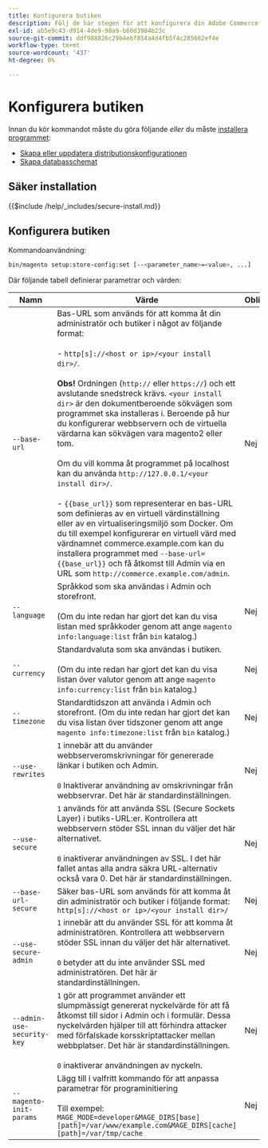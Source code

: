 ```yaml
---
title: Konfigurera butiken
description: Följ de här stegen för att konfigurera din Adobe Commerce Store.
exl-id: ab5e9c43-d914-4de9-98a9-b60d3984b23c
source-git-commit: ddf988826c29b4ebf054a4d4fb5f4c285662ef4e
workflow-type: tm+mt
source-wordcount: '437'
ht-degree: 0%

---
```


# Konfigurera butiken

Innan du kör kommandot måste du göra följande *eller* du måste [installera programmet](../advanced.md):

* [Skapa eller uppdatera distributionskonfigurationen](deployment.md)
* [Skapa databasschemat](database.md)

## Säker installation

{{$include /help/_includes/secure-install.md}}

## Konfigurera butiken

Kommandoanvändning:

```bash
bin/magento setup:store-config:set [--<parameter_name>=<value>, ...]
```

Där följande tabell definierar parametrar och värden:

| Namn | Värde | Obligatoriskt? |
|--- |--- |--- |
| `--base-url` | Bas-URL som används för att komma åt din administratör och butiker i något av följande format:<br><br>- `http[s]://<host or ip>/<your install dir>/`.<br><br>**Obs!** Ordningen (`http://` eller `https://`) och ett avslutande snedstreck krävs. `<your install dir>` är den dokumentberoende sökvägen som programmet ska installeras i. Beroende på hur du konfigurerar webbservern och de virtuella värdarna kan sökvägen vara magento2 eller tom.<br><br>Om du vill komma åt programmet på localhost kan du använda `http://127.0.0.1/<your install dir>/`.<br><br>- `{{base_url}}` som representerar en bas-URL som definieras av en virtuell värdinställning eller av en virtualiseringsmiljö som Docker. Om du till exempel konfigurerar en virtuell värd med värdnamnet commerce.example.com kan du installera programmet med `--base-url={{base_url}}` och få åtkomst till Admin via en URL som `http://commerce.example.com/admin`. | Nej |
| `--language` | Språkkod som ska användas i Admin och storefront.<br><br>(Om du inte redan har gjort det kan du visa listan med språkkoder genom att ange `magento info:language:list` från `bin` katalog.) | Nej |
| `--currency` | Standardvaluta som ska användas i butiken. <br><br>(Om du inte redan har gjort det kan du visa listan över valutor genom att ange `magento info:currency:list` från `bin` katalog.) | Nej |
| `--timezone` | Standardtidszon att använda i Admin och storefront. (Om du inte redan har gjort det kan du visa listan över tidszoner genom att ange `magento info:timezone:list` från `bin` katalog.) | Nej |
| `--use-rewrites` | `1` innebär att du använder webbserveromskrivningar för genererade länkar i butiken och Admin.<br><br>`0` Inaktiverar användning av omskrivningar från webbservrar. Det här är standardinställningen. | Nej |
| `--use-secure` | `1` används för att använda SSL (Secure Sockets Layer) i butiks-URL:er. Kontrollera att webbservern stöder SSL innan du väljer det här alternativet.<br><br>`0` inaktiverar användningen av SSL. I det här fallet antas alla andra säkra URL-alternativ också vara 0. Det här är standardinställningen. | Nej |
| `--base-url-secure` | Säker bas-URL som används för att komma åt din administratör och butiker i följande format: `http[s]://<host or ip>/<your install dir>/` | Nej |
| `--use-secure-admin` | `1` innebär att du använder SSL för att komma åt administratören. Kontrollera att webbservern stöder SSL innan du väljer det här alternativet.<br><br>`0` betyder att du inte använder SSL med administratören. Det här är standardinställningen. | Nej |
| `--admin-use-security-key` | `1` gör att programmet använder ett slumpmässigt genererat nyckelvärde för att få åtkomst till sidor i Admin och i formulär. Dessa nyckelvärden hjälper till att förhindra attacker med förfalskade korsskriptattacker mellan webbplatser. Det här är standardinställningen.<br/><br/>`0` inaktiverar användningen av nyckeln. | Nej |
| `--magento-init-params` | Lägg till i valfritt kommando för att anpassa parametrar för programinitiering<br/><br/>Till exempel: `MAGE_MODE=developer&MAGE_DIRS[base][path]=/var/www/example.com&MAGE_DIRS[cache][path]=/var/tmp/cache` | Nej |
